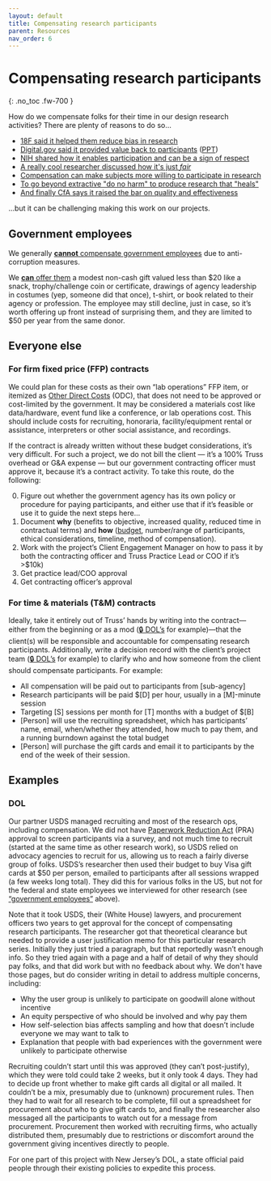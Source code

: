 ```yaml
---
layout: default
title: Compensating research participants
parent: Resources
nav_order: 6
---
```


# Compensating research participants
{: .no_toc .fw-700 }

How do we compensate folks for their time in our design research activities? There are plenty of reasons to do so…
- [18F said it helped them reduce bias in research](https://ux-guide.18f.gov/research/plan/#compensating-research-participants)
- [Digital.gov said it provided value back to participants](https://digital.gov/event/2021/06/22/2021-user-experience-summit/) ([PPT](https://s3.amazonaws.com/digitalgov/static/equity-centered-design-revised.pptx))
- [NIH shared how it enables participation and can be a sign of respect](https://www.niehs.nih.gov/research/resources/assets/docs/ethical_and_practical_considerations_of_paying_research_participants_508.pdf)
- [A really cool researcher discussed how it's just _fair_](https://medium.com/notes-off-the-grid/why-design-researchers-should-compensate-participants-a65252352f67)
- [Compensation can make subjects more willing to participate in research](https://jme.bmj.com/content/30/3/293)
- [To go beyond extractive "do no harm" to produce research that "heals"](https://twitter.com/albanvillamil/status/1311687313802645504)
- [And finally CfA says it raised the bar on quality and effectiveness](https://info.codeforamerica.org/qualitative-research)

...but it can be challenging making this work on our projects.

## Government employees
We generally [**cannot** compensate government employees](https://www.doi.gov/ethics/gifts) due to anti-corruption measures. 

We [**can** offer them](https://ogc.commerce.gov/sites/default/files/gifts-awae-2020.pdf) a modest non-cash gift valued less than $20 like a snack, trophy/challenge coin or certificate, drawings of agency leadership in costumes (yep, someone did that once), t-shirt, or book related to their agency or profession. The employee may still decline, just in case, so it’s worth offering up front instead of surprising them, and they are limited to $50 per year from the same donor.

## Everyone else

### For firm fixed price (FFP) contracts
We could plan for these costs as their own “lab operations” FFP item, or itemized as [Other Direct Costs](https://www.gsa.gov/cdnstatic/SIN_C541_4D_ODC_Guidance_for_Conferences-Rewrite.pdf) (ODC), that does not need to be approved or cost-limited by the government. It may be considered a materials cost like data/hardware, event fund like a conference, or lab operations cost. This should include costs for recruiting, honoraria, facility/equipment rental or assistance, interpreters or other social assistance, and recordings.

If the contract is already written without these budget considerations, it’s very difficult. For such a project, we do not bill the client — it’s a 100% Truss overhead or G&A expense — but our government contracting officer must approve it, because it’s a contract activity. To take this route, do the following:

0. Figure out whether the government agency has its own policy or procedure for paying participants, and either use that if it’s feasible or use it to guide the next steps here...
0. Document **why** (benefits to objective, increased quality, reduced time in contractual terms) and **how** ([budget](https://ethn.io/incentives/calculator), number/range of participants, ethical considerations, timeline, method of compensation).
0. Work with the project’s Client Engagement Manager on how to pass it by both the contracting officer and Truss Practice Lead or COO if it’s >$10k)
0. Get practice lead/COO approval
0. Get contracting officer’s approval

### For time & materials (T&M) contracts
Ideally, take it entirely out of Truss’ hands by writing into the contract—either from the beginning or as a mod ([🔒 DOL’s](https://drive.google.com/file/d/1Un_A0sPXXN-UXCHaoGTLe9lpfbe67MI7/view) for example)—that the client(s) will be responsible and accountable for compensating research participants. Additionally, write a decision record with the client’s project team ([🔒 DOL’s](https://docs.google.com/document/d/1X1GOyJIhsw9Zs2Qu_CZ7RPHOljUP3HRpFOncALei6c0/edit#heading=h.pjv8vxtpra0j) for example) to clarify who and how someone from the client should compensate participants. For example:

- All compensation will be paid out to participants from [sub-agency]
- Research participants will be paid $[D] per hour, usually in a [M]-minute session
- Targeting [S] sessions per month for [T] months with a budget of $[B]
- [Person] will use the recruiting spreadsheet, which has participants’ name, email, when/whether they attended, how much to pay them, and a running burndown against the total budget
- [Person] will purchase the gift cards and email it to participants by the end of the week of their session.

## Examples

### DOL
Our partner USDS managed recruiting and most of the research ops, including compensation. We did not have [Paperwork Reduction Act](https://pra.digital.gov/) (PRA) approval to screen participants via a survey, and not much time to recruit (started at the same time as other research work), so USDS relied on advocacy agencies to recruit for us, allowing us to reach a fairly diverse group of folks. USDS’s researcher then used their budget to buy Visa gift cards at $50 per person, emailed to participants after all sessions wrapped (a few weeks long total). They did this for various folks in the US, but not for the federal and state employees we interviewed for other research (see [“government employees”](#government-employees) above). 

Note that it took USDS, their (White House) lawyers, and procurement officers two years to get approval for the concept of compensating research participants. The researcher got that theoretical clearance but needed to provide a user justification memo for this particular research series. Initially they just tried a paragraph, but that reportedly wasn’t enough info. So they tried again with a page and a half of detail of why they should pay folks, and that did work but with no feedback about why. We don't have those pages, but do consider writing in detail to address multiple concerns, including:
- Why the user group is unlikely to participate on goodwill alone without incentive
- An equity perspective of who should be involved and why pay them
- How self-selection bias affects sampling and how that doesn’t include everyone we may want to talk to
- Explanation that people with bad experiences with the government were unlikely to participate otherwise

Recruiting couldn’t start until this was approved (they can’t post-justify), which they were told could take 2 weeks, but it only took 4 days. They had to decide up front whether to make gift cards all digital or all mailed. It couldn’t be a mix, presumably due to (unknown) procurement rules. Then they had to wait for all research to be complete, fill out a spreadsheet for procurement about who to give gift cards to, and finally the researcher also messaged all the participants to watch out for a message from procurement. Procurement then worked with recruiting firms, who actually distributed them, presumably due to restrictions or discomfort around the government giving incentives directly to people.

For one part of this project with New Jersey’s DOL, a state official paid people through their existing policies to expedite this process.
